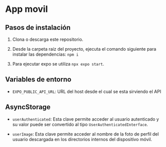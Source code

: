# App movil

## Pasos de instalación
1. Clona o descarga este repositorio.

2. Desde la carpeta raíz del proyecto, ejecuta el comando siguiente para instalar las dependencias: `npm i`

3. Para ejecutar expo se utiliza `npx expo start`.

## Variables de entorno
- `EXPO_PUBLIC_API_URL`: URL del host desde el cual se esta sirviendo el API

## AsyncStorage
- `userAuthenticated`: Esta clave permite acceder al usuario autenticado y su valor puede ser convertido al tipo `UserAuthenticatedInterface`.
  
- `userImage`: Esta clave permite acceder al nombre de la foto de perfil del usuario descargada en los directorios internos del dispositivo móvil.

